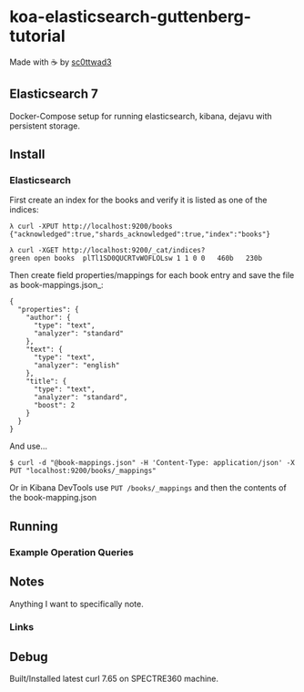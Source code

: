 # koa-elasticsearch-guttenberg-tutorial

Made with ☕️ by [sc0ttwad3](http://www.sc0ttwad3.com)

## Elasticsearch 7

Docker-Compose setup for running elasticsearch, kibana, dejavu with persistent storage.

## Install

### Elasticsearch

First create an index for the books and verify it is listed as one of the indices:

```
λ curl -XPUT http://localhost:9200/books
{"acknowledged":true,"shards_acknowledged":true,"index":"books"}

λ curl -XGET http://localhost:9200/_cat/indices?
green open books  plTl1SD0QUCRTvWOFLOLsw 1 1 0 0   460b   230b
```

Then create field properties/mappings for each book entry and save the file as book-mappings.json\_:

```
{
  "properties": {
    "author": {
      "type": "text",
      "analyzer": "standard"
    },
    "text": {
      "type": "text",
      "analyzer": "english"
    },
    "title": {
      "type": "text",
      "analyzer": "standard",
      "boost": 2
    }
  }
}
```

And use...

```
$ curl -d "@book-mappings.json" -H 'Content-Type: application/json' -X PUT "localhost:9200/books/_mappings"
```

Or in Kibana DevTools use `PUT /books/_mappings` and then the contents of the book-mapping.json

## Running

### Example Operation Queries

## Notes

Anything I want to specifically note.

### Links

## Debug

Built/Installed latest curl 7.65 on SPECTRE360 machine.
